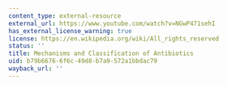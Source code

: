 ```yaml
---
content_type: external-resource
external_url: https://www.youtube.com/watch?v=NGwP471sehI
has_external_license_warning: true
license: https://en.wikipedia.org/wiki/All_rights_reserved
status: ''
title: Mechanisms and Classification of Antibiotics
uid: b79b6676-6f6c-49d8-b7a9-572a1bbdac79
wayback_url: ''
---
```

